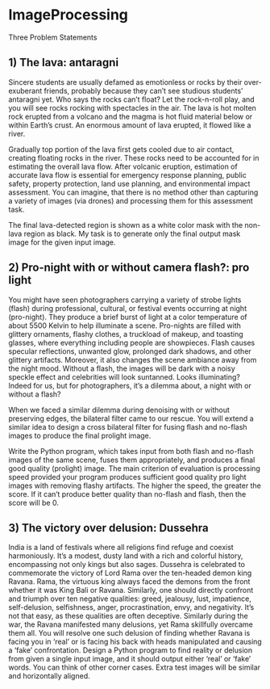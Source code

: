 # ImageProcessing
Three Problem Statements

## 1) The lava: antaragni
Sincere students are usually defamed as emotionless or rocks by their over-exuberant friends, probably because they can’t see studious students’ antaragni yet. Who says the rocks can’t float? Let the rock-n-roll play, and you will see rocks rocking with spectacles in the air. The lava is hot molten rock erupted from a volcano and the magma is hot fluid material below or within Earth’s crust. An enormous amount of lava erupted, it flowed like a river.

Gradually top portion of the lava first gets cooled due to air contact, creating floating rocks in the river. These rocks need to be accounted for in estimating the overall lava flow. After volcanic eruption, estimation of accurate lava flow is essential for emergency response planning, public safety, property protection, land use planning, and environmental impact assessment. You can imagine, that there is no method other than capturing a variety of images (via drones) and processing them for this assessment task.

The final lava-detected region is shown as a white color mask with the non-lava region as black. My task is to generate only the final output mask image for the given input image.
   
## 2) Pro-night with or without camera flash?: pro light

You might have seen photographers carrying a variety of strobe lights (flash) during professional, cultural, or festival events occurring at night (pro-night). They produce a brief burst of light at a color temperature of about 5500 Kelvin to help illuminate a scene. Pro-nights are filled with glittery ornaments, flashy clothes, a truckload of makeup, and toasting glasses, where everything including people are showpieces. Flash causes specular reflections, unwanted glow, prolonged dark shadows, and other glittery artifacts. Moreover, it also changes the scene ambiance away from the night mood. Without a flash, the images will be dark with a noisy speckle effect and celebrities will look suntanned. Looks illuminating? Indeed for us, but for photographers, it’s a dilemma about, a night with or without a flash? 

When we faced a similar dilemma during denoising with or without preserving edges, the bilateral filter came to our rescue. You will extend a similar idea to design a cross bilateral filter for fusing flash and no-flash images to produce the final prolight image.

Write the Python program, which takes input from both flash and no-flash images of the same scene, fuses them appropriately, and produces a final good quality (prolight) image. The main criterion of evaluation is processing speed provided your program produces sufficient good quality pro light images with removing flashy artifacts. The higher the speed, the greater the score. If it can’t produce better quality than no-flash and flash, then the score will be 0.

## 3) The victory over delusion: Dussehra

India is a land of festivals where all religions find refuge and coexist harmoniously. It’s a modest, dusty land with a rich and colorful history, encompassing not only kings but also sages. Dussehra is celebrated to commemorate the victory of Lord Rama over the ten-headed demon king Ravana. Rama, the virtuous king always faced the demons from the front whether it was King Bali or Ravana. Similarly, one should directly confront and triumph over ten negative qualities: greed, jealousy, lust, impatience, self-delusion, selfishness, anger, procrastination, envy, and negativity. It’s not that easy, as these qualities are often deceptive. Similarly during the war, the Ravana manifested many delusions, yet Rama skillfully overcame them all. You will resolve one such delusion of finding whether Ravana is facing you in ‘real’ or is facing his back with heads manipulated and causing a ‘fake’ confrontation. 
Design a Python program to find reality or delusion from given a single input image, and it should output either ‘real’ or ‘fake’ words. You can think of other corner cases. Extra test images will be similar and horizontally aligned.
